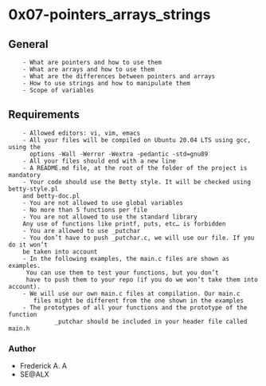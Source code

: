 # 0x07-pointers_arrays_strings

## General

        - What are pointers and how to use them
        - What are arrays and how to use them
        - What are the differences between pointers and arrays
        - How to use strings and how to manipulate them
        - Scope of variables

## Requirements
        - Allowed editors: vi, vim, emacs
        - All your files will be compiled on Ubuntu 20.04 LTS using gcc, using the
          options -Wall -Werror -Wextra -pedantic -std=gnu89
        - All your files should end with a new line
        - A README.md file, at the root of the folder of the project is mandatory
        - Your code should use the Betty style. It will be checked using betty-style.pl
        and betty-doc.pl
        - You are not allowed to use global variables
        - No more than 5 functions per file
        - You are not allowed to use the standard library
        Any use of functions like printf, puts, etc… is forbidden
        - You are allowed to use _putchar
        - You don’t have to push _putchar.c, we will use our file. If you do it won’t
        be taken into account
        - In the following examples, the main.c files are shown as examples.
         You can use them to test your functions, but you don’t
         have to push them to your repo (if you do we won’t take them into account).
        - We will use our own main.c files at compilation. Our main.c
           files might be different from the one shown in the examples
        - The prototypes of all your functions and the prototype of the function
                 _putchar should be included in your header file called main.h


### Author
  - Frederick A. A
  - SE@ALX
